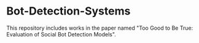 # Bot-Detection-Systems

This repository includes works in the paper named "Too Good to Be True: Evaluation of Social Bot Detection Models". 
